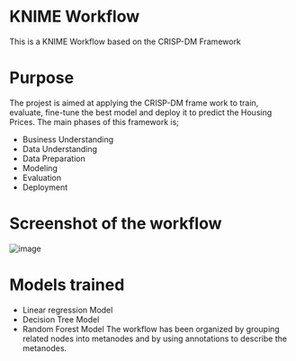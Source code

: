 # KNIME Workflow
This is a KNIME Workflow based on the CRISP-DM Framework
# Purpose 
The projest is aimed at applying the CRISP-DM frame work to train, evaluate, fine-tune the best model and deploy it to predict the Housing Prices.
The main phases of this framework is;
- Business Understanding
- Data Understanding
- Data Preparation
- Modeling
- Evaluation
- Deployment
# Screenshot of the workflow
![image](https://user-images.githubusercontent.com/74657074/167305787-96c170a2-efc7-4430-b2a1-082b2d7ed004.png)

# Models trained
- Linear regression Model
- Decision Tree Model
- Random Forest Model
The workflow has been organized by grouping related nodes into metanodes and by using annotations to describe the metanodes.
